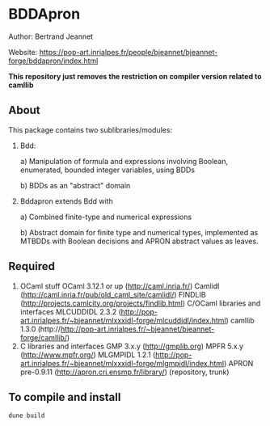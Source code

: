 # BDDApron
Author: Bertrand Jeannet

Website: https://pop-art.inrialpes.fr/people/bjeannet/bjeannet-forge/bddapron/index.html

**This repository just removes the restriction on compiler version related to camllib**

## About

This package contains two sublibraries/modules:

1. Bdd:
   
   a) Manipulation of formula and expressions involving Boolean,
      enumerated, bounded integer variables, using BDDs
   
   b) BDDs as an "abstract" domain

2. Bddapron extends Bdd with
   
   a) Combined finite-type and numerical expressions
   
   b) Abstract domain for finite type and numerical types,
      implemented as MTBDDs with Boolean decisions and APRON
      abstract values as leaves.

## Required

1) OCaml stuff
OCaml 3.12.1 or up (http://caml.inria.fr/)
Camlidl (http://caml.inria.fr/pub/old_caml_site/camlidl/)
FINDLIB (http://projects.camlcity.org/projects/findlib.html)
C/OCaml  libraries and interfaces
  MLCUDDIDL 2.3.2 (http://pop-art.inrialpes.fr/~bjeannet/mlxxxidl-forge/mlcuddidl/index.html)
  camllib 1.3.0 (http://http://pop-art.inrialpes.fr/~bjeannet/bjeannet-forge/camllib/)
2) C  libraries and interfaces
  GMP 3.x.y (http://gmplib.org)
  MPFR 5.x.y (http://www.mpfr.org/)
  MLGMPIDL 1.2.1 (http://pop-art.inrialpes.fr/~bjeannet/mlxxxidl-forge/mlgmpidl/index.html)
  APRON pre-0.9.11 (http://apron.cri.ensmp.fr/library/) (repository, trunk)


## To compile and install
`dune build`